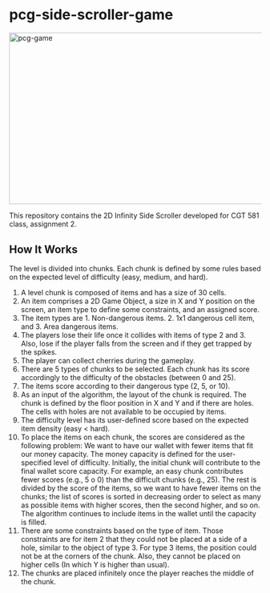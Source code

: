 ﻿# pcg-side-scroller-game

<img src="https://github.com/PedroAcevedo/pcg-side-scroller-game/blob/main/Recordings/movie_001.gif?raw=true" width="736.8" height="343.2" alt="pcg-game">

This repository contains the 2D Infinity Side Scroller developed for CGT 581 class, assignment 2.

## How It Works

The level is divided into chunks. Each chunk is defined by some rules based on the expected level of difficulty (easy, medium, and hard).

1.	A level chunk is composed of items and has a size of 30 cells.
2.	An item comprises a 2D Game Object, a size in X and Y position on the screen, an item type to define some constraints, and an assigned score.
3.	The item types are 1. Non-dangerous items. 2. 1x1 dangerous cell item, and 3. Area dangerous items.
4.	The players lose their life once it collides with items of type 2 and 3. Also, lose if the player falls from the screen and if they get trapped by the spikes.
5.	The player can collect cherries during the gameplay.
6.	There are 5 types of chunks to be selected. Each chunk has its score accordingly to the difficulty of the obstacles (between 0 and 25).
7.	The items score according to their dangerous type (2, 5, or 10).
8.	As an input of the algorithm, the layout of the chunk is required. The chunk is defined by the floor position in X and Y and if there are holes. The cells with holes are not available to be occupied by items. 
9.	The difficulty level has its user-defined score based on the expected item density (easy < hard).
10.	To place the items on each chunk, the scores are considered as the following problem: We want to have our wallet with fewer items that fit our money capacity. The money capacity is defined for the user-specified level of difficulty. Initially, the initial chunk will contribute to the final wallet score capacity. For example, an easy chunk contributes fewer scores (e.g., 5 o 0) than the difficult chunks (e.g., 25). The rest is divided by the score of the items, so we want to have fewer items on the chunks; the list of scores is sorted in decreasing order to select as many as possible items with higher scores, then the second higher, and so on. The algorithm continues to include items in the wallet until the capacity is filled. 
11.	There are some constraints based on the type of item. Those constraints are for item 2 that they could not be placed at a side of a hole, similar to the object of type 3. For type 3 items, the position could not be at the corners of the chunk. Also, they cannot be placed on higher cells (In which Y is higher than usual).
12.	The chunks are placed infinitely once the player reaches the middle of the chunk.
